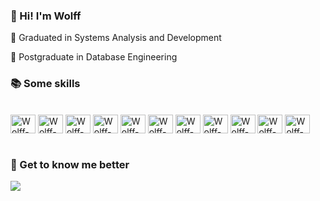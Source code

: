 ### 👋 Hi! I'm Wolff
📗 Graduated in Systems Analysis and Development

📙 Postgraduate in Database Engineering

<!--
<a href="https://github.com/wolfffelipe">
  <img align="center" src="https://github-readme-stats.vercel.app/api?username=wolfffelipe&show_icons=true&theme=ocean_dark" />
</a>

<a href="https://github.com/wolfffelipe">
  <img align="center" src="https://github-readme-stats.vercel.app/api/top-langs/?username=wolfffelipe&layout=compact&show_icons=true&theme=ocean_dark" />
</a></br>
-->
### 📚 Some skills 

<div style="display: inline_block"></br>
  <img alt="Wolff-SQLSERVER" align="center" height="30" width="40" src="https://cdn.jsdelivr.net/gh/devicons/devicon/icons/microsoftsqlserver/microsoftsqlserver-plain.svg" />
  <img alt="Wolff-MYSQL" align="center" height="30" width="40" src="https://cdn.jsdelivr.net/gh/devicons/devicon/icons/mysql/mysql-original.svg" />
  <img alt="Wolff-PYTHON" align="center" height="30" width="40" src="https://cdn.jsdelivr.net/gh/devicons/devicon/icons/python/python-original.svg" />
  <img alt="Wolff-C" align="center" height="30" width="40" src="https://cdn.jsdelivr.net/gh/devicons/devicon/icons/c/c-original.svg" />
  <img alt="Wolff-PHP" align="center" height="30" width="40" src="https://cdn.jsdelivr.net/gh/devicons/devicon/icons/php/php-original.svg" />
  <img alt="Wolff-HTML" align="center" height="30" width="40" src="https://cdn.jsdelivr.net/gh/devicons/devicon/icons/html5/html5-original.svg" /> 
  <img alt="Wolff-CSS" align="center" height="30" width="40" src="https://cdn.jsdelivr.net/gh/devicons/devicon/icons/css3/css3-original.svg" />
  <img alt="Wolff-JS" align="center" height="30" width="40" src="https://cdn.jsdelivr.net/gh/devicons/devicon/icons/javascript/javascript-original.svg" />
  <img alt="Wolff-GIT" align="center" height="30" width="40" src="https://cdn.jsdelivr.net/gh/devicons/devicon/icons/git/git-original.svg" />
  <img alt="Wolff-Flutter" align="center" height="30" width="40" src="https://cdn.jsdelivr.net/gh/devicons/devicon/icons/flutter/flutter-original.svg" />
  <img alt="Wolff-Dart" align="center" height="30" width="40" src="https://cdn.jsdelivr.net/gh/devicons/devicon/icons/dart/dart-original.svg" />
  <!--<img alt="Wolff-GITHUB" align="center" height="30" width="40" src="https://cdn.jsdelivr.net/gh/devicons/devicon/icons/github/github-original.svg" />-->
</div></br>

### 🤝 Get to know me better

<a target="_blank" rel="noopener noreferrer" href="https://www.linkedin.com/in/felipe-wolff/">
  <img src="https://img.shields.io/badge/LinkedIn-0077B5?style=for-the-badge&logo=linkedin&logoColor=white">
</a>

<!--
URLS ÚTEIS
https://dev.to/envoy_/150-badges-for-github-pnk
https://github.com/anuraghazra/github-readme-stats/blob/master/docs/readme_pt-BR.md
https://docs.pipz.com/central-de-ajuda/learning-center/guia-basico-de-markdown#open
https://devicon.dev/
https://emojipedia.org/search/?q=bag
-->
